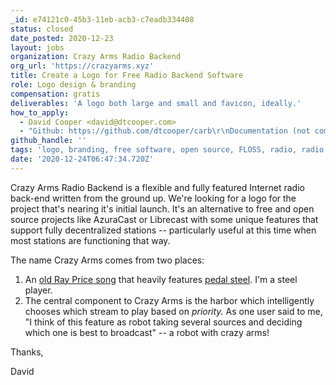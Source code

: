 ```yaml
---
_id: e74121c0-45b3-11eb-acb3-c7eadb334408
status: closed
date_posted: 2020-12-23
layout: jobs
organization: Crazy Arms Radio Backend
org_url: 'https://crazyarms.xyz'
title: Create a Logo for Free Radio Backend Software
role: Logo design & branding
compensation: gratis
deliverables: 'A logo both large and small and favicon, ideally.'
how_to_apply:
  - David Cooper <david@dtcooper.com>
  - "Github: https://github.com/dtcooper/carb\r\nDocumentation (not complete): https://crazyarms.xyz"
github_handle: ''
tags: 'logo, branding, free software, open source, FLOSS, radio, radio automation'
date: '2020-12-24T06:47:34.720Z'
---
```

Crazy Arms Radio Backend is a flexible and fully featured Internet radio back-end written from the ground up. We're looking for a logo for the project that's nearing it's initial launch. It's an alternative to free and open source projects like AzuraCast or Librecast with some unique features that support fully decentralized stations -- particularly useful at this time when most stations are functioning that way.

The name Crazy Arms comes from two places:

1. An [old Ray Price song](https://www.youtube.com/watch?v=GurizZaR0Ms) that heavily features [pedal steel](https://en.wikipedia.org/wiki/Pedal_steel_guitar). I'm a steel player.
2. The central component to Crazy Arms is the harbor which intelligently chooses which stream to play based on _priority._ As one user said to me, "I think of this feature as robot taking several sources and deciding which one is best to broadcast" -- a robot with crazy arms!

Thanks,

David
